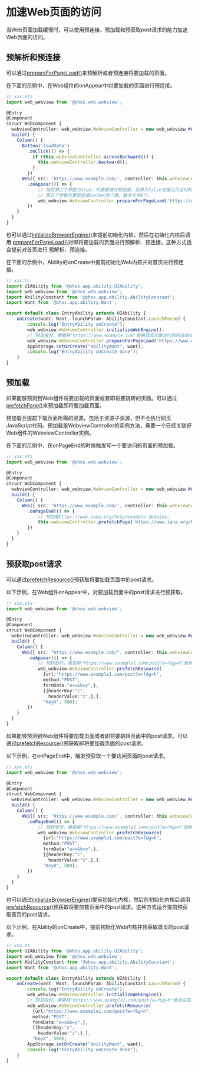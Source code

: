 # 加速Web页面的访问

当Web页面加载缓慢时，可以使用预连接、预加载和预获取post请求的能力加速Web页面的访问。

## 预解析和预连接

可以通过[prepareForPageLoad()](../reference/apis-arkweb/js-apis-webview.md#prepareforpageload10)来预解析或者预连接将要加载的页面。

  在下面的示例中，在Web组件的onAppear中对要加载的页面进行预连接。

```ts
// xxx.ets
import web_webview from '@ohos.web.webview';

@Entry
@Component
struct WebComponent {
  webviewController: web_webview.WebviewController = new web_webview.WebviewController();
  build() {
    Column() {
      Button('loadData')
        .onClick(() => {
          if (this.webviewController.accessBackward()) {
            this.webviewController.backward();
          }
        })
      Web({ src: 'https://www.example.com/', controller: this.webviewController})
        .onAppear(() => {
            // 指定第二个参数为true，代表要进行预连接，如果为false该接口只会对网址进行dns预解析
            // 第三个参数为要预连接socket的个数。最多允许6个。
            web_webview.WebviewController.prepareForPageLoad('https://www.example.com/', true, 2);
        })
    }
  }
}
```

也可以通过[initializeBrowserEngine()](../reference/apis-arkweb/js-apis-webview.md#initializewebengine)来提前初始化内核，然后在初始化内核后调用
[prepareForPageLoad()](../reference/apis-arkweb/js-apis-webview.md#prepareforpageload10)对即将要加载的页面进行预解析、预连接。这种方式适合提前对首页进行
预解析、预连接。

  在下面的示例中，Ability的onCreate中提前初始化Web内核并对首页进行预连接。

```ts
// xxx.ts
import UIAbility from '@ohos.app.ability.UIAbility';
import web_webview from '@ohos.web.webview';
import AbilityConstant from '@ohos.app.ability.AbilityConstant';
import Want from '@ohos.app.ability.Want';

export default class EntryAbility extends UIAbility {
    onCreate(want: Want, launchParam: AbilityConstant.LaunchParam) {
        console.log("EntryAbility onCreate");
        web_webview.WebviewController.initializeWebEngine();
        // 预连接时，需要將'https://www.example.com'替换成真实要访问的网站地址。
        web_webview.WebviewController.prepareForPageLoad("https://www.example.com/", true, 2);
        AppStorage.setOrCreate("abilityWant", want);
        console.log("EntryAbility onCreate done");
    }
}
```

## 预加载

如果能够预测到Web组件将要加载的页面或者即将要跳转的页面。可以通过[prefetchPage()](../reference/apis-arkweb/js-apis-webview.md#prefetchpage10)来预加载即将要加载页面。

预加载会提前下载页面所需的资源，包括主资源子资源，但不会执行网页JavaScript代码。预加载是WebviewController的实例方法，需要一个已经关联好Web组件的WebviewController实例。

在下面的示例中，在onPageEnd的时候触发写一个要访问的页面的预加载。
  
```ts
// xxx.ets
import web_webview from '@ohos.web.webview';

@Entry
@Component
struct WebComponent {
  webviewController: web_webview.WebviewController = new web_webview.WebviewController();
  build() {
    Column() {
      Web({ src: 'https://www.example.com/', controller: this.webviewController})
        .onPageEnd(() => {
            // 预加载https://www.iana.org/help/example-domains。
            this.webviewController.prefetchPage('https://www.iana.org/help/example-domains');
        })
    }
  }
}
```

## 预获取post请求

可以通过[prefetchResource()](../reference/apis-arkweb/js-apis-webview.md#prefetchresource12)预获取将要加载页面中的post请求。

  以下示例，在Web组件onAppear中，对要加载页面中的post请求进行预获取。

```ts
// xxx.ets
import web_webview from '@ohos.web.webview';

@Entry
@Component
struct WebComponent {
  webviewController: web_webview.WebviewController = new web_webview.WebviewController();
  build() {
    Column() {
      Web({ src: "https://www.example.com/", controller: this.webviewController})
        .onAppear(() => {
            // 预获取时，需要將"https://www.example1.com/post?e=f&g=h"替换成真实要访问的网站地址。
            web_webview.WebviewController.prefetchResource(
              {url:"https://www.example1.com/post?e=f&g=h",
              method:"POST",
              formData:"a=x&b=y",},
              [{headerKey:"c",
                headerValue:"z",},],
              "KeyX", 500);
        })
    }
  }
}
```

如果能够预测到Web组件将要加载页面或者即将要跳转页面中的post请求。可以通过[prefetchResource()](../reference/apis-arkweb/js-apis-webview.md#prefetchresource12)预获取即将要加载页面的post请求。

  以下示例，在onPageEnd中，触发预获取一个要访问页面的post请求。

```ts
// xxx.ets
import web_webview from '@ohos.web.webview';

@Entry
@Component
struct WebComponent {
  webviewController: web_webview.WebviewController = new web_webview.WebviewController();
  build() {
    Column() {
      Web({ src: 'https://www.example.com/', controller: this.webviewController})
        .onPageEnd(() => {
            // 预获取时，需要將"https://www.example1.com/post?e=f&g=h"替换成真实要访问的网站地址。
            web_webview.WebviewController.prefetchResource(
              {url:"https://www.example1.com/post?e=f&g=h",
              method:"POST",
              formData:"a=x&b=y",},
              [{headerKey:"c",
                headerValue:"z",},],
              "KeyX", 500);
        })
    }
  }
}
```

也可以通过[initializeBrowserEngine()](../reference/apis-arkweb/js-apis-webview.md#initializewebengine)提前初始化内核，然后在初始化内核后调用[prefetchResource()](../reference/apis-arkweb/js-apis-webview.md#prefetchresource12)预获取将要加载页面中的post请求。这种方式适合提前预获取首页的post请求。

  以下示例，在Ability的onCreate中，提前初始化Web内核并预获取首页的post请求。

```ts
// xxx.ts
import UIAbility from '@ohos.app.ability.UIAbility';
import web_webview from '@ohos.web.webview';
import AbilityConstant from '@ohos.app.ability.AbilityConstant';
import Want from '@ohos.app.ability.Want';

export default class EntryAbility extends UIAbility {
    onCreate(want: Want, launchParam: AbilityConstant.LaunchParam) {
        console.log("EntryAbility onCreate");
        web_webview.WebviewController.initializeWebEngine();
        // 预获取时，需要將"https://www.example1.com/post?e=f&g=h"替换成真实要访问的网站地址。
        web_webview.WebviewController.prefetchResource(
          {url:"https://www.example1.com/post?e=f&g=h",
          method:"POST",
          formData:"a=x&b=y",},
          [{headerKey:"c",
            headerValue:"z",},],
          "KeyX", 500);
        AppStorage.setOrCreate("abilityWant", want);
        console.log("EntryAbility onCreate done");
    }
}
```
